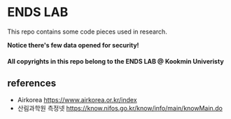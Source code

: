 # ENDS LAB
This repo contains some code pieces used in research.

__Notice there's few data opened for security!__


#### All copyrights in this repo belong to the ENDS LAB @ Kookmin Univeristy

## references
* Airkorea  https://www.airkorea.or.kr/index
* 산림과학원 측정넷 https://know.nifos.go.kr/know/info/main/knowMain.do 
